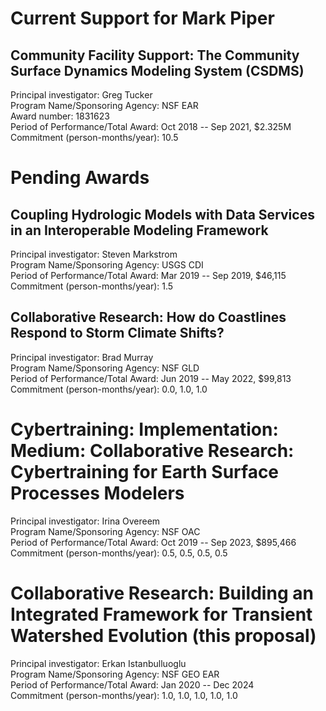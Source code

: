 # Current Support for Mark Piper

## Community Facility Support: The Community Surface Dynamics Modeling System (CSDMS)

Principal investigator: Greg Tucker  
Program Name/Sponsoring Agency: NSF EAR  
Award number: 1831623  
Period of Performance/Total Award: Oct 2018 -- Sep 2021, $2.325M  
Commitment (person-months/year): 10.5  


# Pending Awards

## Coupling Hydrologic Models with Data Services in an Interoperable Modeling Framework

Principal investigator: Steven Markstrom  
Program Name/Sponsoring Agency: USGS CDI  
Period of Performance/Total Award: Mar 2019 -- Sep 2019, $46,115  
Commitment (person-months/year): 1.5  

## Collaborative Research: How do Coastlines Respond to Storm Climate Shifts?

Principal investigator: Brad Murray  
Program Name/Sponsoring Agency: NSF GLD  
Period of Performance/Total Award: Jun 2019 -- May 2022, $99,813  
Commitment (person-months/year): 0.0, 1.0, 1.0  

# Cybertraining: Implementation: Medium: Collaborative Research: Cybertraining for Earth Surface Processes Modelers
Principal investigator: Irina Overeem  
Program Name/Sponsoring Agency: NSF OAC  
Period of Performance/Total Award: Oct 2019 -- Sep 2023, $895,466  
Commitment (person-months/year): 0.5, 0.5, 0.5, 0.5

# Collaborative Research: Building an Integrated Framework for Transient Watershed Evolution (this proposal)
Principal investigator: Erkan Istanbulluoglu  
Program Name/Sponsoring Agency: NSF GEO EAR  
Period of Performance/Total Award: Jan 2020 -- Dec 2024  
Commitment (person-months/year): 1.0, 1.0, 1.0, 1.0, 1.0

